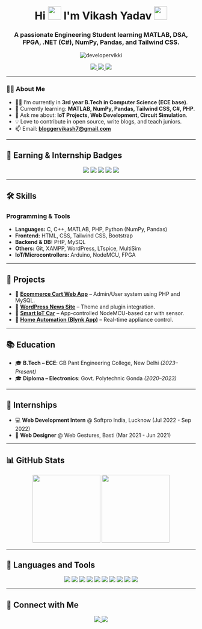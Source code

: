 <!----------------------------------- Heading Section ------------------------------------>
<h1 align="center"> 
    Hi
    <img src="https://media.giphy.com/media/hvRJCLFzcasrR4ia7z/giphy.gif" width="35px"/>
    I'm Vikash Yadav 
    <img src="https://media.giphy.com/media/WUlplcMpOCEmTGBtBW/giphy.gif" width="35px"/>
</h1>

<h3 align="center">
  A passionate Engineering Student learning MATLAB, DSA, FPGA, .NET (C#), NumPy, Pandas, and Tailwind CSS.
</h3>

<p align="center">
  <img src="https://komarev.com/ghpvc/?username=developervikki&label=Profile%20Views&color=0e75b6&style=for-the-badge" alt="developervikki" />
</p>

<!----------------------------------- Social Links ------------------------------------>
<p align="center">
  <a href="https://www.linkedin.com/in/vikashyadavbasti" target="_blank">
    <img src="https://img.shields.io/badge/LinkedIn-blue?style=for-the-badge&logo=linkedin&logoColor=white" />
  </a>
  <a href="mailto:bloggervikash7@gmail.com">
    <img src="https://img.shields.io/badge/Gmail-D14836?style=for-the-badge&logo=gmail&logoColor=white" />
  </a>
  <a href="https://flutterfever.com" target="_blank">
    <img src="https://img.shields.io/badge/Portfolio-18A303?style=for-the-badge&logo=ionic&logoColor=white" />
  </a>
</p>

---

### 👨‍🎓 About Me

- 👨‍💻 I’m currently in **3rd year B.Tech in Computer Science (ECE base)**.
- 🌱 Currently learning: **MATLAB, NumPy, Pandas, Tailwind CSS, C#, PHP**.
- 💬 Ask me about: **IoT Projects, Web Development, Circuit Simulation**.
- 💡 Love to contribute in open source, write blogs, and teach juniors.
- 📫 Email: **bloggervikash7@gmail.com**

---

## 🏅 Earning & Internship Badges

<p align="center">
  <img src="https://img.shields.io/badge/Freelancer-Success-green?style=for-the-badge&logo=fiverr&logoColor=white" />
  <img src="https://img.shields.io/badge/Internship-Softpro%20India-blue?style=for-the-badge&logo=bookstack&logoColor=white" />
  <img src="https://img.shields.io/badge/Internship-Web%20Gestures-yellow?style=for-the-badge&logo=vercel&logoColor=black" />
  <img src="https://img.shields.io/badge/Project-Ecommerce%20App-red?style=for-the-badge&logo=php&logoColor=white" />
  <img src="https://img.shields.io/badge/IoT-Smart%20Car-orange?style=for-the-badge&logo=arduino&logoColor=white" />
</p>

---

## 🛠 Skills

### Programming & Tools
- **Languages:** C, C++, MATLAB, PHP, Python (NumPy, Pandas)
- **Frontend:** HTML, CSS, Tailwind CSS, Bootstrap
- **Backend & DB:** PHP, MySQL
- **Others:** Git, XAMPP, WordPress, LTspice, MultiSim
- **IoT/Microcontrollers:** Arduino, NodeMCU, FPGA

---

## 🚀 Projects

- 🔹 **[Ecommerce Cart Web App](#)** – Admin/User system using PHP and MySQL.
- 🔹 **[WordPress News Site](https://theupreport.com/)** – Theme and plugin integration.
- 🔹 **[Smart IoT Car](#)** – App-controlled NodeMCU-based car with sensor.
- 🔹 **[Home Automation (Blynk App)](#)** – Real-time appliance control.

---

## 📚 Education

- 🎓 **B.Tech – ECE**: GB Pant Engineering College, New Delhi _(2023–Present)_
- 🎓 **Diploma – Electronics**: Govt. Polytechnic Gonda _(2020–2023)_

---

## 💼 Internships

- 💻 **Web Development Intern** @ Softpro India, Lucknow (Jul 2022 - Sep 2022)
- 🎨 **Web Designer** @ Web Gestures, Basti (Mar 2021 - Jun 2021)

---

## 📊 GitHub Stats

<p align="center">
  <img height="180em" src="https://github-readme-stats-eight-theta.vercel.app/api?username=developervikki&show_icons=true&theme=radical&count_private=true" />
  <img height="180em" src="https://streak-stats.demolab.com?user=developervikki&theme=radical" />
</p>

---

## 🔗 Languages and Tools

<p align="center">
  <img src="https://img.shields.io/badge/Python-3776AB?style=for-the-badge&logo=python&logoColor=white" />
  <img src="https://img.shields.io/badge/Numpy-013243?style=for-the-badge&logo=numpy&logoColor=white" />
  <img src="https://img.shields.io/badge/Pandas-150458?style=for-the-badge&logo=pandas&logoColor=white" />
  <img src="https://img.shields.io/badge/Tailwind%20CSS-06B6D4?style=for-the-badge&logo=tailwind-css&logoColor=white" />
  <img src="https://img.shields.io/badge/C-00599C?style=for-the-badge&logo=c&logoColor=white" />
  <img src="https://img.shields.io/badge/C++-00599C?style=for-the-badge&logo=c%2B%2B&logoColor=white" />
  <img src="https://img.shields.io/badge/PHP-777BB4?style=for-the-badge&logo=php&logoColor=white" />
  <img src="https://img.shields.io/badge/MySQL-005C84?style=for-the-badge&logo=mysql&logoColor=white" />
  <img src="https://img.shields.io/badge/XAMPP-FB7A24?style=for-the-badge&logo=xampp&logoColor=white" />
  <img src="https://img.shields.io/badge/Git-F05032?style=for-the-badge&logo=git&logoColor=white" />
</p>

---

## 📱 Connect with Me

<p align="center">
  <a href="mailto:vky9670480893@gmail.com">
    <img src="https://img.shields.io/badge/Gmail-D14836?style=for-the-badge&logo=gmail&logoColor=white" />
  </a>
  <a href="https://twitter.com/developervikki">
    <img src="https://img.shields.io/twitter/follow/developervikki?logo=twitter&style=for-the-badge" />
  </a>
</p>
